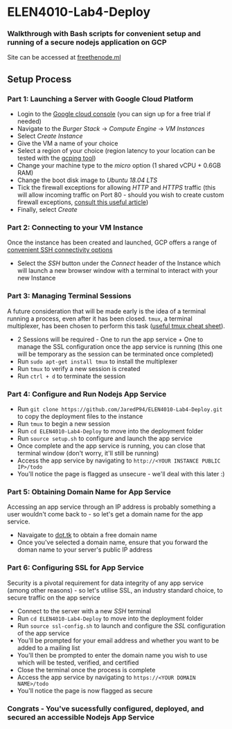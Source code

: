 # ELEN4010-Lab4-Deploy
### Walkthrough with Bash scripts for convenient setup and running of a secure nodejs application on GCP

Site can be accessed at [freethenode.ml](https://freethenode.ml/todo)

## Setup Process

### Part 1: Launching a Server with Google Cloud Platform
* Login to the [Google cloud console](https://console.cloud.google.com/) (you can sign up for a free trial if needed)
* Navigate to the *Burger Stack* -> *Compute Engine* -> *VM Instances*
* Select *Create Instance*
* Give the VM a name of your choice
* Select a region of your choice (region latency to your location can be tested with the [gcping tool](http://www.gcping.com/))
* Change your machine type to the *micro* option (1 shared vCPU + 0.6GB RAM)
* Change the boot disk image to *Ubuntu 18.04 LTS*
* Tick the firewall exceptions for allowing *HTTP* and *HTTPS* traffic (this will allow incoming traffic on Port 80 - should you wish to create custom firewall exceptions, [consult this useful article](https://cloud.google.com/vpc/docs/firewalls))
* Finally, select *Create*

### Part 2: Connecting to your VM Instance
Once the instance has been created and launched, GCP offers a range of [convenient SSH connectivity options](https://cloud.google.com/compute/docs/instances/connecting-advanced)
* Select the *SSH* button under the *Connect* header of the Instance which will launch a new browser window with a terminal to interact with your new Instance

### Part 3: Managing Terminal Sessions
A future consideration that will be made early is the idea of a terminal running a process, even after it has been closed. `tmux`, a terminal multiplexer, has been chosen to perform this task ([useful tmux cheat sheet](https://tmuxcheatsheet.com/)).
* 2 Sessions will be required - One to run the app service + One to manage the SSL configuration once the app service is running (this one will be temporary as the session can be terminated once completed)
* Run `sudo apt-get install tmux` to install the multiplexer
* Run `tmux` to verify a new session is created
* Run `ctrl + d` to terminate the session

### Part 4: Configure and Run Nodejs App Service
* Run `git clone https://github.com/JaredP94/ELEN4010-Lab4-Deploy.git` to copy the deployment files to the instance
* Run `tmux` to begin a new session
* Run `cd ELEN4010-Lab4-Deploy` to move into the deployment folder
* Run `source setup.sh` to configure and launch the app service
* Once complete and the app service is running, you can close that terminal window (don't worry, it'll still be running)
* Access the app service by navigating to `http://<YOUR INSTANCE PUBLIC IP>/todo`
* You'll notice the page is flagged as unsecure - we'll deal with this later :)

### Part 5: Obtaining Domain Name for App Service
Accessing an app service through an IP address is probably something a user wouldn't come back to - so let's get a domain name for the app service.
* Navaigate to [dot.tk](www.dot.tk) to obtain a free domain name
* Once you've selected a domain name, ensure that you forward the doman name to your server's public IP address

### Part 6: Configuring SSL for App Service
Security is a pivotal requirement for data integrity of any app service (among other reasons) - so let's utilise SSL, an industry standard choice, to secure traffic on the app service
* Connect to the server with a new *SSH* terminal
* Run `cd ELEN4010-Lab4-Deploy` to move into the deployment folder
* Run `source ssl-config.sh` to launch and configure the *SSL* configuration of the app service
* You'll be prompted for your email address and whether you want to be added to a mailing list
* You'll then be prompted to enter the domain name you wish to use which will be tested, verified, and certified
* Close the terminal once the process is complete
* Access the app service by navigating to `https://<YOUR DOMAIN NAME>/todo`
* You'll notice the page is now flagged as secure

### Congrats - You've sucessfully configured, deployed, and secured an accessible Nodejs App Service
